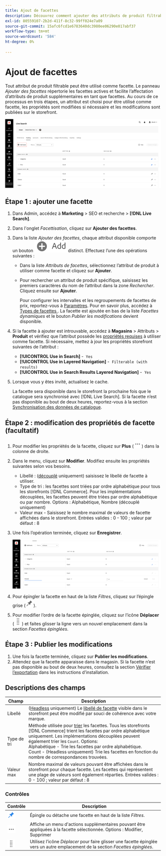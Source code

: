```yaml
---
title: Ajout de facettes
description: Découvrez comment ajouter des attributs de produit filtrables sous forme  [!DNL Live Search]  facettes.
exl-id: 80559107-2b2d-411f-8c32-99ff024e7a09
source-git-commit: 15afc6fcd1e6783640dc3980ee06290e017abf37
workflow-type: tm+mt
source-wordcount: '584'
ht-degree: 0%

---
```


# Ajout de facettes

Tout attribut de produit filtrable peut être utilisé comme facette. Le panneau *Ajouter des facettes* répertorie les facettes actives et facilite l’affectation d’attributs de produit supplémentaires en tant que facettes. Au cours de ce processus en trois étapes, un attribut est choisi pour être utilisé comme facette, les propriétés sont modifiées si nécessaire et les modifications sont publiées sur le storefront.

![Ajouter des facettes](assets/facets-add.png)

## Étape 1 : ajouter une facette

1. Dans Admin, accédez à **Marketing** > SEO et recherche > **[!DNL Live Search]**.
1. Dans l&#39;onglet *Facettisation*, cliquez sur **Ajouter des facettes**.
1. Dans la liste *Ajouter des facettes*, chaque attribut disponible comporte un bouton ![Ajouter](assets/btn-add.png) distinct. Effectuez l’une des opérations suivantes :

   * Dans la liste *Attributs de facettes*, sélectionnez l’attribut de produit à utiliser comme facette et cliquez sur **Ajouter**.
   * Pour rechercher un attribut de produit spécifique, saisissez les premiers caractères du nom de l’attribut dans la zone *Rechercher*. Cliquez ensuite sur **Ajouter**.

     Pour configurer les intervalles et les regroupements de facettes de prix, reportez-vous à [Paramètres](settings.md). Pour en savoir plus, accédez à [&#x200B; Types de facettes &#x200B;](facets-type.md).
La facette est ajoutée en bas de la liste *Facettes dynamiques* et le bouton *Publier les modifications* devient disponible.

1. Si la facette à ajouter est introuvable, accédez à **Magasins** > Attributs > **Produit** et vérifiez que l’attribut possède les [propriétés requises](facets.md) à utiliser comme facette. Si nécessaire, mettez à jour les propriétés storefront suivantes de l’attribut :

   * **[!UICONTROL Use in Search]** -  `Yes`
   * **[!UICONTROL Use in Layered Navigation]** -  `Filterable (with results)`
   * **[!UICONTROL Use in Search Results Layered Navigation]** -  `Yes`

1. Lorsque vous y êtes invité, actualisez le cache.

   La facette sera disponible dans le storefront la prochaine fois que le catalogue sera synchronisé avec [!DNL Live Search]. Si la facette n’est pas disponible au bout de deux heures, reportez-vous à la section [Synchronisation des données de catalogue](install.md#synchronize-catalog-data).

## Étape 2 : modification des propriétés de facette (facultatif)

1. Pour modifier les propriétés de la facette, cliquez sur **Plus** (![Plus de sélecteur](assets/btn-more.png)) dans la colonne de droite.
1. Dans le menu, cliquez sur **Modifier**. Modifiez ensuite les propriétés suivantes selon vos besoins.

   * Libellé : ([découplé](facets-type.md) uniquement) saisissez le libellé de facette à utiliser.
   * Type de tri : les facettes sont triées par ordre alphabétique pour tous les storefronts [!DNL Commerce]. Pour les implémentations découplées, les facettes peuvent être triées par ordre alphabétique ou par nombre. Options : Alphabétique, Nombre (découplé uniquement)
   * Valeur max - Saisissez le nombre maximal de valeurs de facette affichées dans le storefront. Entrées valides : 0 - 100 ; valeur par défaut : 8

1. Une fois l’opération terminée, cliquez sur **Enregistrer**.

   ![Modification des facettes](assets/facet-edit.png)

1. Pour épingler la facette en haut de la liste *Filtres*, cliquez sur l’épingle grise (![Sélecteur d’épingle](assets/btn-pin-gray.png)).
1. Pour modifier l’ordre de la facette épinglée, cliquez sur l’icône **Déplacer** (![Déplacer le sélecteur](assets/btn-move.png)) et faites glisser la ligne vers un nouvel emplacement dans la section *Facettes épinglées*.

## Étape 3 : Publier les modifications

1. Une fois la facette terminée, cliquez sur **Publier les modifications**.
1. Attendez que la facette apparaisse dans le magasin.
Si la facette n’est pas disponible au bout de deux heures, consultez la section [Vérifier l’exportation](install.md#synchronize-catalog-data) dans les instructions d’installation.

## Descriptions des champs

| Champ | Description |
|--- |--- |
| Libellé | ([Headless](facets-type.md) uniquement) Le [libellé de facette](facets-type.md) visible dans le storefront peut être modifié par souci de cohérence avec votre marque. |
| Type de tri | Méthode utilisée pour [trier](facets-type.md) les facettes. Tous les storefronts [!DNL Commerce] trient les facettes par ordre alphabétique uniquement. Les implémentations découplées peuvent également trier les `Count`. Options:<br />Alphabétique - Trie les facettes par ordre alphabétique.<br />Count - (Headless uniquement) Trie les facettes en fonction du nombre de correspondances trouvées. |
| Valeur max | Nombre maximal de valeurs pouvant être affichées dans le storefront pour chaque facette. Les facettes qui représentent une plage de valeurs sont également réparties. Entrées valides : 0 - 100 ; valeur par défaut : 8 |

### Contrôles

| Contrôle | Description |
|--- |--- |
| ![Sélecteur d’épingle](assets/btn-pin-blue.png) | Épingle ou détache une facette en haut de la liste *Filtres*. |
| ![Plus de sélecteur](assets/btn-more.png) | Affiche un menu d&#39;actions supplémentaires pouvant être appliquées à la facette sélectionnée. Options : Modifier, Supprimer |
| ![&#x200B; Déplacer le sélecteur &#x200B;](assets/btn-move.png) | Utilisez l’icône *Déplacer* pour faire glisser une facette épinglée vers un autre emplacement de la section *Facettes épinglées*. |
